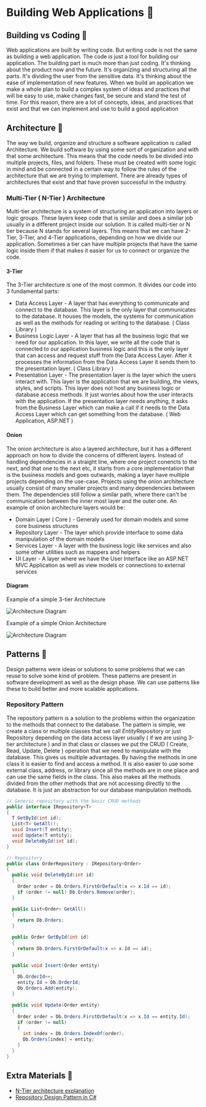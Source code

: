 # Building Web Applications 🎂

## Building vs Coding 🔹

Web applications are built by writing code. But writing code is not the same as building a web application. The code is just a tool for building our application. The building part is much more than just coding. It's thinking about the product now and the future. It's organizing and structuring all the parts. It's dividing the user from the sensitive data. It's thinking about the ease of implementation of new features. When we build an application we make a whole plan to build a complex system of ideas and practices that will be easy to use, make changes fast, be secure and stand the test of time. For this reason, there are a lot of concepts, ideas, and practices that exist and that we can implement and use to build a good application

## Architecture 🔹

The way we build, organize and structure a software application is called Architecture. We build software by using some sort of organization and with that some architecture. This means that the code needs to be divided into multiple projects, files, and folders. These must be created with some logic in mind and be connected in a certain way to follow the rules of the architecture that we are trying to implement. There are already types of architectures that exist and that have proven successful in the industry.

### Multi-Tier ( N-Tier ) Architecture

Multi-tier architecture is a system of structuring an application into layers or logic groups. These layers keep code that is similar and does a similar job usually in a different project inside our solution. It is called multi-tier or N tier because N stands for several layers. This means that we can have 2-Tier, 3-Tier, and 4-Tier applications, depending on how we divide our application. Sometimes a tier can have multiple projects that have the same logic inside them if that makes it easier for us to connect or organize the code.

#### 3-Tier

The 3-Tier architecture is one of the most common. It  divides our code into 3 fundamental parts:

* Data Access Layer - A layer that has everything to communicate and connect to the database. This layer is the only layer that communicates to the database. It houses the models, the systems for communication as well as the methods for reading or writing to the database. ( Class Library )
* Business Logic Layer - A layer that has all the business logic that we need for our application. In this layer, we write all the code that is connected to our application business logic and this is the only layer that can access and request stuff from the Data Access Layer. After it processes the information from the Data Access Layer it sends them to the presentation layer. ( Class Library )
* Presentation Layer - The presentation layer is the layer which the users interact with. This layer is the application that we are building, the views, styles, and scripts. This layer does not host any business logic or database access methods. It just worries about how the user interacts with the application. If the presentation layer needs anything, it asks from the Business Layer which can make a call if it needs to the Data Access Layer which can get something from the database.  ( Web Application, ASP.NET )

#### Onion

The onion architecture is also a layered architecture, but it has a different approach on how to divide the concerns of different layers. Instead of handling dependencies in a straight line, where one project conencts to the next, and that one to the next etc, it starts from a core implementation that is the business models and goes outwards, making a layer have multiple projects depending on the use-case. Projects using the onion architecture usually consist of many smaller projects and many dependencies between them. The dependencies still follow a similar path, where there can't be communication between the inner most layer and the outer one. An example of onion architecture layers would be:

* Domain Layer ( Core ) - Generaly used for domain models and some core business structures
* Repository Layer - The layer which provide interface to some data manipulation of the domain models
* Services Layer - A layer with the business logic like services and also some other utilities such as mappers and helpers
* UI Layer - A layer where we have the User Interface like an ASP.NET MVC Application as well as view models or connections to external services

#### Diagram

Example of a simple 3-tier Architecture

![Architecture Diagram](img/NTierExample.png)

Example of a simple Onion Architecture

![Architecture Diagram](img/OnionExample.png)

## Patterns 🔹

Design patterns were ideas or solutions to some problems that we can reuse to solve some kind of problem. These patterns are present in software development as well as the design phase. We can use patterns like these to build better and more scalable applications.

### Repository Pattern

The repository pattern is a solution to the problems within the organization to the methods that connect to the database. The pattern is simple, we create a class or multiple classes that we call *Entity*Repository or just Repository depending on the data access layer usually ( if we are using 3-tier architecture ) and in that class or classes we put the CRUD ( Create, Read, Update, Delete ) operation that we need to manipulate with the database. This gives us multiple advantages. By having the methods in one class it is easier to find and access a method. It is also easier to use some external class, address, or library since all the methods are in one place and can use the same fields in the class. This also makes all the methods divided from the other methods that are not accessing directly to the database. It is just an abstraction for our database manipulation methods.

```csharp
// Generic repository with the basic CRUD methods
public interface IRepository<T>
{
  T GetById(int id);
  List<T> GetAll();
  void Insert(T entity);
  void Update(T entity);
  void DeleteById(int id);
}

// Repository
public class OrderRepository : IRepository<Order>
{
  public void DeleteById(int id)
  {
    Order order = Db.Orders.FirstOrDefault(x => x.Id == id);
    if (order != null) Db.Orders.Remove(order);
  }

  public List<Order> GetAll()
  {
    return Db.Orders;
  }

  public Order GetById(int id)
  {
    return Db.Orders.FirstOrDefault(x => x.Id == id);
  }

  public void Insert(Order entity)
  {
    Db.OrderId++;
    entity.Id = Db.OrderId;
    Db.Orders.Add(entity);
  }

  public void Update(Order entity)
  {
    Order order = Db.Orders.FirstOrDefault(x => x.Id == entity.Id);
    if (order != null)
    {
      int index = Db.Orders.IndexOf(order);
      Db.Orders[index] = entity;
    }
  }
}
```

## Extra Materials 📘

* [N-Tier architecture explanation](https://www.guru99.com/n-tier-architecture-system-concepts-tips.html)
* [Repository Design Pattern in C#](https://dotnettutorials.net/lesson/repository-design-pattern-csharp/)
